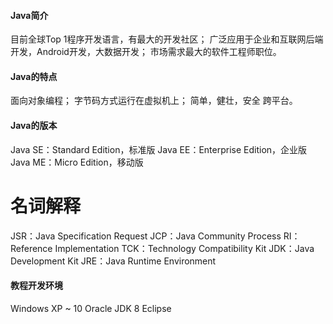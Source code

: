 
#### Java简介
目前全球Top 1程序开发语言，有最大的开发社区；
广泛应用于企业和互联网后端开发，Android开发，大数据开发；
市场需求最大的软件工程师职位。

#### Java的特点
面向对象编程；
字节码方式运行在虚拟机上；
简单，健壮，安全
跨平台。

#### Java的版本
Java SE：Standard Edition，标准版
Java EE：Enterprise Edition，企业版
Java ME：Micro Edition，移动版

# 名词解释
JSR：Java Specification Request
JCP：Java Community Process
RI：Reference Implementation
TCK：Technology Compatibility Kit
JDK：Java Development Kit
JRE：Java Runtime Environment

#### 教程开发环境
Windows XP ~ 10
Oracle JDK 8
Eclipse

```
